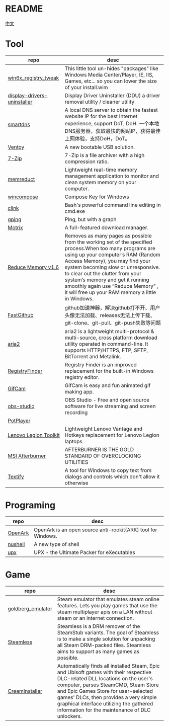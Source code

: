 # README

[中文](README-ZH.md)

Tool
===

| repo                                                                                  | desc                                                                                                                                                                                                                                                                                                                                                                                    |
| ------------------------------------------------------------------------------------- | --------------------------------------------------------------------------------------------------------------------------------------------------------------------------------------------------------------------------------------------------------------------------------------------------------------------------------------------------------------------------------------- |
| [win6x_registry_tweak](https://github.com/shiitake/win6x_registry_tweak)              | This little tool un-hides "packages" like Windows Media Center/Player, IE, IIS, Games, etc... so you can lower the size of your install.wim                                                                                                                                                                                                                                             |
| [display-drivers-uninstaller](https://github.com/Wagnard/display-drivers-uninstaller) | Display Driver Uninstaller (DDU) a driver removal utility / cleaner utility                                                                                                                                                                                                                                                                                                             |
| [smartdns](https://github.com/pymumu/smartdns)                                        | A local DNS server to obtain the fastest website IP for the best Internet experience, support DoT, DoH. 一个本地DNS服务器，获取最快的网站IP，获得最佳上网体验，支持DoH，DoT。                                                                                                                                                                                                           |
| [Ventoy](https://github.com/ventoy/Ventoy)                                            | A new bootable USB solution.                                                                                                                                                                                                                                                                                                                                                            |
| [7-Zip](https://7-zip.org/)                                                           | 7-Zip is a file archiver with a high compression ratio.                                                                                                                                                                                                                                                                                                                                 | [GIMP](https://www.gimp.org/) | The Free & Open Source Image Editor |
| [memreduct](https://github.com/henrypp/memreduct)                                     | Lightweight real-time memory management application to monitor and clean system memory on your computer.                                                                                                                                                                                                                                                                                |
| [wincompose](https://github.com/samhocevar/wincompose)                                | Compose Key for Windows                                                                                                                                                                                                                                                                                                                                                                 |
| [clink](https://github.com/chrisant996/clink)                                         | Bash's powerful command line editing in cmd.exe                                                                                                                                                                                                                                                                                                                                         |
| [gping](https://github.com/orf/gping)                                                 | Ping, but with a graph                                                                                                                                                                                                                                                                                                                                                                  |
| [Motrix](https://github.com/agalwood/Motrix)                                          | A full-featured download manager.                                                                                                                                                                                                                                                                                                                                                       |
| [Reduce Memory v1.6](https://www.sordum.org/9197/reduce-memory-v1-6/)                 | Removes as many pages as possible from the working set of the specified process.When too many programs are using up your computer’s RAM (Random Access Memory), you may find your system becoming slow or unresponsive. to clear out the clutter from your system’s memory and get it running smoothly again use “Reduce Memory” , it will free up your RAM memory a little in Windows. |
| [FastGithub](https://github.com/dotnetcore/FastGithub)                                | github加速神器，解决github打不开、用户头像无法加载、releases无法上传下载、git-clone、git-pull、git-push失败等问题                                                                                                                                                                                                                                                                       |
| [aria2](https://github.com/aria2/aria2)                                               | aria2 is a lightweight multi-protocol & multi-source, cross platform download utility operated in command-line. It supports HTTP/HTTPS, FTP, SFTP, BitTorrent and Metalink.                                                                                                                                                                                                             |
| [RegistryFinder](https://registry-finder.com/)                                        | Registry Finder is an improved replacement for the built-in Windows registry editor.                                                                                                                                                                                                                                                                                                    |
| [GifCam](https://blog.bahraniapps.com/gifcam/)                                        | GifCam is easy and fun animated gif making app.                                                                                                                                                                                                                                                                                                                                         |
| [obs-studio](https://github.com/obsproject/obs-studio)                                | OBS Studio - Free and open source software for live streaming and screen recording                                                                                                                                                                                                                                                                                                      |
| [PotPlayer](https://potplayer.daum.net/)                                              |                                                                                                                                                                                                                                                                                                                                                                                         |
| [Lenovo Legion Toolkit](https://github.com/BartoszCichecki/LenovoLegionToolkit)       | Lightweight Lenovo Vantage and Hotkeys replacement for Lenovo Legion laptops.                                                                                                                                                                                                                                                                                                           |
| [MSI Afterburner](https://www.msi.com/Landing/afterburner/graphics-cards)             | AFTERBURNER IS THE GOLD STANDARD OF OVERCLOCKING UTILITIES                                                                                                                                                                                                                                                                                                                              |
| [Textify](https://github.com/m417z/Textify)                                           | A tool for Windows to copy text from dialogs and controls which don't allow it otherwise                                                                                                                                                                                                                                                                                                |



Programing
===

| repo                                            | desc                                                         |
| ----------------------------------------------- | ------------------------------------------------------------ |
| [OpenArk](https://github.com/BlackINT3/OpenArk) | OpenArk is an open source anti-rookit(ARK) tool for Windows. |
| [nushell](https://github.com/nushell/nushell)   | A new type of shell                                          |
| [upx](https://github.com/upx/upx)               | UPX - the Ultimate Packer for eXecutables                    |









Game
===
| repo                                                                  | desc                                                                                                                                                                                                                                                                                                                                              |
| --------------------------------------------------------------------- | ------------------------------------------------------------------------------------------------------------------------------------------------------------------------------------------------------------------------------------------------------------------------------------------------------------------------------------------------- |
| [goldberg_emulator](https://gitlab.com/Mr_Goldberg/goldberg_emulator) | Steam emulator that emulates steam online features. Lets you play games that use the steam multiplayer apis on a LAN without steam or an internet connection.                                                                                                                                                                                     |
| [Steamless](https://github.com/atom0s/Steamless)                      | Steamless is a DRM remover of the SteamStub variants. The goal of Steamless is to make a single solution for unpacking all Steam DRM-packed files. Steamless aims to support as many games as possible.                                                                                                                                           |
| [CreamInstaller](https://github.com/pointfeev/CreamInstaller)         | Automatically finds all installed Steam, Epic and Ubisoft games with their respective DLC-related DLL locations on the user's computer, parses SteamCMD, Steam Store and Epic Games Store for user-selected games' DLCs, then provides a very simple graphical interface utilizing the gathered information for the maintenance of DLC unlockers. |

